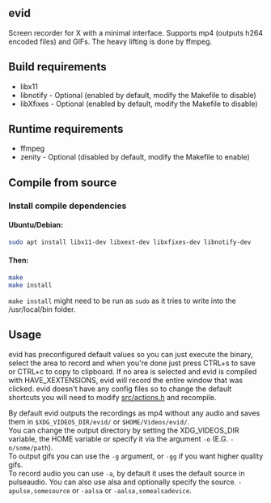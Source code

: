 evid
---

Screen recorder for X with a minimal interface. Supports mp4 (outputs h264 encoded files) and GIFs. The heavy lifting is done by ffmpeg.   

Build requirements
---
 - libx11   
 - libnotify - Optional (enabled by default, modify the Makefile to disable)
 - libXfixes - Optional (enabled by default, modify the Makefile to disable)

Runtime requirements
---
 - ffmpeg 
 - zenity - Optional (disabled by default, modify the Makefile to enable)

Compile from source
---

### Install compile dependencies

#### Ubuntu/Debian:
```bash
sudo apt install libx11-dev libxext-dev libxfixes-dev libnotify-dev
```

  
#### Then:
```bash
make
make install
```
`make install` might need to be run as `sudo` as it tries to write into the /usr/local/bin folder.

Usage
---
evid has preconfigured default values so you can just execute the binary, select the area to record and when you're done just press CTRL+s to save or CTRL+c to copy to clipboard. If no area is selected and evid is compiled with HAVE_XEXTENSIONS, evid will record the entire window that was clicked. evid doesn't have any config files so to change the default shortcuts you will need to modify [src/actions.h](./src/actions.h) and recompile.

By default evid outputs the recordings as mp4 without any audio and saves them in `$XDG_VIDEOS_DIR/evid/` or `$HOME/Videos/evid/`.   
You can change the output directory by setting the XDG_VIDEOS_DIR variable, the HOME variable or specify it via the argument `-o` (E.G. `-o/some/path`).   
To output gifs you can use the `-g` argument, or `-gg` if you want higher quality gifs.   
To record audio you can use `-a`, by default it uses the default source in pulseaudio. You can also use alsa and optionally specify the source. `-apulse,somesource` or `-aalsa` or `-aalsa,somealsadevice`.   
